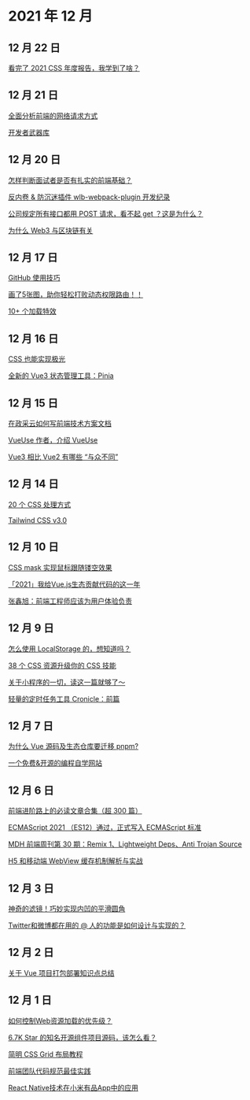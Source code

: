 # 2021 年 12 月

## 12 月 22 日

[看完了 2021 CSS 年度报告，我学到了啥？](https://zhuanlan.zhihu.com/p/447569936) <Badge type="tip" text="文章" />

## 12 月 21 日

[全面分析前端的网络请求方式](https://zhuanlan.zhihu.com/p/63146918) <Badge type="tip" text="技术" />

[开发者武器库](https://devtool.tech) <Badge type="tip" text="工具" />

## 12 月 20 日

[怎样判断面试者是否有扎实的前端基础？](https://juejin.cn/post/7033615049721806879) <Badge type="tip" text="文章" />

[反内卷 & 防沉迷插件 wlb-webpack-plugin 开发纪录](https://mp.weixin.qq.com/s/9cGmQoL0xM2TimDAbVlfcA) <Badge type="tip" text="文章" />

[公司规定所有接口都用 POST 请求，看不起 get ？这是为什么？](https://juejin.cn/post/7039630193882824741) <Badge type="tip" text="文章" />

[为什么 Web3 与区块链有关](https://mp.weixin.qq.com/s/3RijGDHfrjueFj8Yt7Y8oQ) <Badge type="tip" text="文章" />

## 12 月 17 日

[GitHub 使用技巧](https://mp.weixin.qq.com/s/QDVNmiP-oOoy7HI1TY5-mA) <Badge type="tip" text="文章" />

[画了5张图，助你轻松打败动态权限路由！！](https://mp.weixin.qq.com/s/5gkcLIHgn5Y1YA_Ku4xN7g) <Badge type="tip" text="技术" />

[10+ 个加载特效](https://mp.weixin.qq.com/s/7d3SMBSvrSjKLQKUJFA7Hg) <Badge type="tip" text="技术" />

## 12 月 16 日

[CSS 也能实现极光](https://mp.weixin.qq.com/s/7Fagey4EY1D3SlnyBY3eIQ) <Badge type="tip" text="技术" />

[全新的 Vue3 状态管理工具：Pinia](https://mp.weixin.qq.com/s/4B-ZzOXdYrF-Auvm_wWBVQ) <Badge type="tip" text="技术" />

## 12 月 15 日

[在政采云如何写前端技术方案文档](https://mp.weixin.qq.com/s/UYZeA3XCJzpErH5qxMRrXQ) <Badge type="tip" text="文章" />

[VueUse 作者，介绍 VueUse](https://www.bilibili.com/video/BV1x54y1V7H6) <Badge type="tip" text="视频" />

[Vue3 相比 Vue2 有哪些 “与众不同”](https://mp.weixin.qq.com/s/Jouxkt4XyCOKTnEnMbl6Ig) <Badge type="tip" text="技术" />

## 12 月 14 日

[20 个 CSS 处理方式](https://mp.weixin.qq.com/s/KijBrbRWoC-52GpmxrA_Qg) <Badge type="tip" text="技术" />

[Tailwind CSS v3.0](https://tailwindcss.com/blog/tailwindcss-v3) <Badge type="tip" text="新闻" />

## 12 月 10 日

[CSS mask 实现鼠标跟随镂空效果](https://mp.weixin.qq.com/s/Hs8AQ55VMSAqrftigP5FSA) <Badge type="tip" text="技术" />

[「2021」我给Vue.js生态贡献代码的这一年](https://zhuanlan.zhihu.com/p/441465938) <Badge type="tip" text="文章" />

[张鑫旭：前端工程师应该为用户体验负责](https://mp.weixin.qq.com/s/CoqW5x9vMN87U3h5fuEoSw) <Badge type="tip" text="文章" />

## 12 月 9 日

[怎么使用 LocalStorage 的，想知道吗？](https://mp.weixin.qq.com/s/xu2_oAV8S46j2x7A8rVQlw) <Badge type="tip" text="文章" />

[38 个 CSS 资源升级你的 CSS 技能](https://mp.weixin.qq.com/s/MhfB2ijoe7VVjt_1bHvUAA) <Badge type="tip" text="文章" />

[关于小程序的一切，读这一篇就够了～](https://mp.weixin.qq.com/s/5nQqBFFWwxtcf8S2Ba9PRA) <Badge type="tip" text="文章" />

[轻量的定时任务工具 Cronicle：前篇](https://zhuanlan.zhihu.com/p/441567469?utm_source=wechat_timeline&utm_medium=social&utm_oi=28269126615040) <Badge type="tip" text="技术" />

## 12 月 7 日

[为什么 Vue 源码及生态仓库要迁移 pnpm?](https://mp.weixin.qq.com/s/0PfyRfv23aTF2sV_RY11Fw) <Badge type="tip" text="文章" />

[一个免费&开源的编程自学网站](https://mp.weixin.qq.com/s/1Xu2INcZxeCaXyL8AVAilw) <Badge type="tip" text="文章" />

## 12 月 6 日

[前端进阶路上的必读文章合集（超 300 篇）](https://mp.weixin.qq.com/s/uIBomgyPS8sdbGeDE12_jA) <Badge type="tip" text="文章" />

[ECMAScript 2021 （ES12）通过，正式写入 ECMAScript 标准](https://mp.weixin.qq.com/s/cQnDcZF41osBhwS3Cq24ng) <Badge type="tip" text="文章" />

[MDH 前端周刊第 30 期：Remix 1、Lightweight Deps、Anti Trojan Source](https://github.com/sorrycc/weekly/blob/master/docs/issue-0030.md) <Badge type="tip" text="文章" />

[H5 和移动端 WebView 缓存机制解析与实战](https://mp.weixin.qq.com/s/qHm_dJBhVbv0pJs8Crp77w) <Badge type="tip" text="技术" />

## 12 月 3 日

[神奇的滤镜！巧妙实现内凹的平滑圆角](https://mp.weixin.qq.com/s/imKUBS6j01G0TqrdAWHrpA) <Badge type="tip" text="技术" />

[Twitter和微博都在用的 @ 人的功能是如何设计与实现的？](https://mp.weixin.qq.com/s/YP6H6CHkUd97ThDtEoXzaw) <Badge type="tip" text="技术" />

## 12 月 2 日

[关于 Vue 项目打包部署知识点总结](https://mp.weixin.qq.com/s/vrahio4n5DQW175nPpdCrw) <Badge type="tip" text="技术" />

## 12 月 1 日

[如何控制Web资源加载的优先级？](https://mp.weixin.qq.com/s/FGoSabM0QFCt2Mb1w_wimA) <Badge type="tip" text="技术" />

[6.7K Star 的知名开源组件项目源码，该怎么看？](https://mp.weixin.qq.com/s/DnP5KH4JfCghwoSjYs1nMQ) <Badge type="tip" text="技术" />

[简明 CSS Grid 布局教程](https://mp.weixin.qq.com/s/AUIGC7C_TYhDNg_ADlZ7Pg) <Badge type="tip" text="技术" />

[前端团队代码规范最佳实践](https://mp.weixin.qq.com/s/uVl-L-YB1KJdfnWPLBB7xw) <Badge type="tip" text="文章" />

[React Native技术在小米有品App中的应用](https://mp.weixin.qq.com/s/gh40dlsv4UhW6ZBoTaVFvA) <Badge type="tip" text="文章" />
